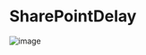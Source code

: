 # SharePointDelay

![image](https://user-images.githubusercontent.com/55859069/233811507-7d189039-6f97-435a-97b2-0df64989480f.png)
